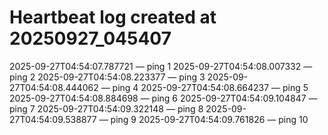 # Heartbeat log created at 20250927_045407
2025-09-27T04:54:07.787721 — ping 1
2025-09-27T04:54:08.007332 — ping 2
2025-09-27T04:54:08.223377 — ping 3
2025-09-27T04:54:08.444062 — ping 4
2025-09-27T04:54:08.664237 — ping 5
2025-09-27T04:54:08.884698 — ping 6
2025-09-27T04:54:09.104847 — ping 7
2025-09-27T04:54:09.322148 — ping 8
2025-09-27T04:54:09.538877 — ping 9
2025-09-27T04:54:09.761826 — ping 10
